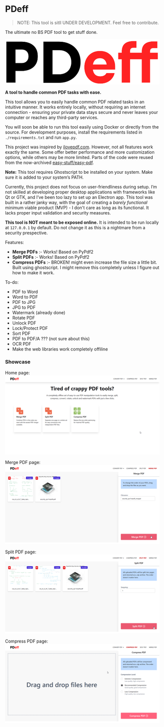 # PDeff

> NOTE: This tool is sitll UNDER DEVELOPMENT. Feel free to contribute.

The ultimate no BS PDF tool to get stuff done.

![img](./static/images/logo-text.png)

**A tool to handle common PDF tasks with ease.**

This tool allows you to easily handle common PDF related tasks in an intuitive manner. It works entirely locally, without requiring an internet connection - ensuring your private data stays secure and never leaves your computer or reaches any third-party services.

You will soon be able to run this tool easily using Docker or directly from the source. For development purposes, install the requirements listed in `./requirements.txt` and run `app.py`.

This project was inspired by [ilovepdf.com](https://ilovepdf.com/). However, not all features work exactly the same. Some offer better performance and more customization options, while others may be more limited. Parts of the code were reused from the now-archived [easy-stuff/easy-pdf](https://github.com/easy-stuff/easy-pdf).

**Note:** This tool requires Ghostscript to be installed on your system. Make sure it is added to your system’s PATH.

Currently, this project does not focus on user-friendliness during setup. I’m not skilled at developing proper desktop applications with frameworks like Qt or GTK, and I’ve been too lazy to set up an Electron app. This tool was built in a rather janky way, with the goal of creating a _barely functional_ minimum viable product (MVP) - I don't care as long as its functional. It lacks proper input validation and security measures.

**This tool is NOT meant to be exposed online.** It is intended to be run locally at `127.0.0.1` by default. Do not change it as this is a nightmare from a security prespective.

Features:

- **Merge PDFs** :- Works! Based on PyPdf2
- **Split PDFs** :- Works! Based on PyPdf2
- **Compress PDFs** :- BROKEN! might even increase the file size a little bit. Built using ghostscript. I might remove this completely unless I figure out how to make it work.

To-do:

- PDF to Word
- Word to PDF
- PDF to JPG
- JPG to PDF
- Watermark (already done)
- Rotate PDF
- Unlock PDF
- Lock/Protect PDF
- Sort PDF
- PDF to PDF/A ??? (not sure about this)
- OCR PDF
- Make the web libraries work completely offiline

### Showcase

Home page:
![alt text](showcase/image.png)

Merge PDF page:
![alt text](showcase/image-1.png)

Split PDF page:
![alt text](showcase/image-3.png)

Compress PDF page:
![alt text](showcase/image-2.png)
